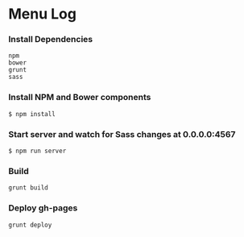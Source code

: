 # Menu Log

### Install Dependencies
```
npm
bower
grunt
sass
```

### Install NPM and Bower components
```
$ npm install
```

### Start server and watch for Sass changes at 0.0.0.0:4567
```
$ npm run server
```

### Build
```
grunt build
```

### Deploy gh-pages
```
grunt deploy
```
